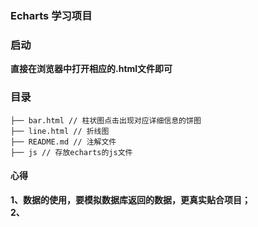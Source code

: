 ### Echarts 学习项目  

### 启动  
**直接在浏览器中打开相应的.html文件即可**  

### 目录  
```  
├── bar.html // 柱状图点击出现对应详细信息的饼图
├── line.html // 折线图  
├── README.md // 注解文件
├── js // 存放echarts的js文件
```  
#### 心得  
**1、数据的使用，要模拟数据库返回的数据，更真实贴合项目；**  
**2、**